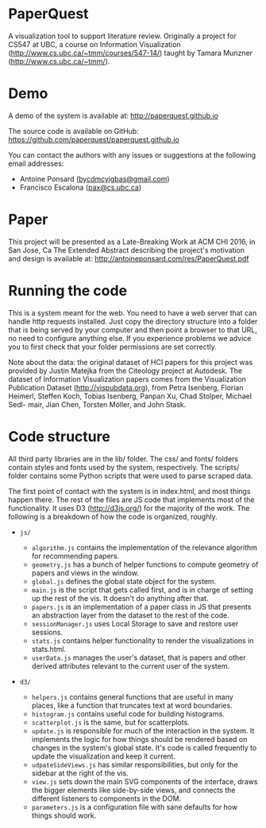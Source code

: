 PaperQuest
==========

A visualization tool to support literature review.
Originally a project for CS547 at UBC, a course on Information Visualization (http://www.cs.ubc.ca/~tmm/courses/547-14/) taught by Tamara Munzner (http://www.cs.ubc.ca/~tmm/).


Demo
====

A demo of the system is available at:
http://paperquest.github.io

The source code is available on GitHub:
https://github.com/paperquest/paperquest.github.io

You can contact the authors with any issues or suggestions at the
following email addresses:

* Antoine Ponsard (bycdmcyigbas@gmail.com)
* Francisco Escalona (pax@cs.ubc.ca)


Paper
=====

This project will be presented as a Late-Breaking Work at ACM CHI 2016, in San Jose, Ca
The Extended Abstract describing the project's motivation and design is available at:
http://antoineponsard.com/res/PaperQuest.pdf


Running the code
================

This is a system meant for the web.  You need to have a web server
that can handle http requests installed.  Just copy the directory
structure into a folder that is being served by your computer and then
point a browser to that URL, no need to configure anything else.  If
you experience problems we advice you to first check that your folder
permissions are set correctly.

Note about the data: the original dataset of HCI papers for this project was provided
by Justin Matejka from the Citeology project at Autodesk. The dataset of Information
Visualization papers comes from the Visualization Publication Dataset (http://vispubdata.org), from 
Petra Isenberg, Florian Heimerl, Steffen Koch, Tobias Isenberg, Panpan Xu, Chad Stolper, Michael Sedl- mair, Jian Chen, Torsten Möller, and John Stask.

Code structure
==============

All third party libraries are in the lib/ folder.  The css/ and fonts/
folders contain styles and fonts used by the system, respectively.
The scripts/ folder contains some Python scripts that were used to
parse scraped data.

The first point of contact with the system is in index.html, and most
things happen there.  The rest of the files are JS code that
implements most of the functionality.  It uses D3 (http://d3js.org/)
for the majority of the work.  The following is a breakdown of how the
code is organized, roughly.

 + `js/`
   + `algorithm.js` contains the implementation of the relevance
     algorithm for recommending papers.
   + `geometry.js` has a bunch of helper functions to compute geometry
     of papers and views in the window.
   + `global.js` defines the global state object for the system.
   + `main.js` is the script that gets called first, and is in charge of
     setting up the rest of the vis.  It doesn't do anything after
     that.
   + `papers.js` is an implementation of a paper class in JS that
     presents an abstraction layer from the dataset to the rest of the
     code.
   + `sessionManager.js` uses Local Storage to save and restore user
     sessions.
   + `stats.js` contains helper functionality to render the
     visualizations in stats.html.
   + `userData.js` manages the user's dataset, that is papers and other
     derived attributes relevant to the current user of the system.

 + `d3/`
   + `helpers.js` contains general functions that are useful in many
     places, like a function that truncates text at word boundaries.
   + `histogram.js` contains useful code for building histograms.
   + `scatterplot.js` is the same, but for scatterplots.
   + `update.js` is responsible for much of the interaction in the
     system.  It implements the logic for how things should be
     rendered based on changes in the system's global state.  It's
     code is called frequently to update the visualization and keep it
     current.
   + `udpateSideViews.js` has similar responsibilities, but only for the
     sidebar at the right of the vis.
   + `view.js` sets down the main SVG components of the interface, draws
     the bigger elements like side-by-side views, and connects the
     different listeners to components in the DOM.
   + `parameters.js` is a configuration file with sane defaults for
     how things should work.
